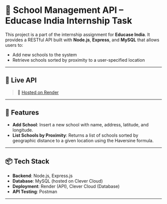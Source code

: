 # 🏫 School Management API – Educase India Internship Task

This project is a part of the internship assignment for **Educase India**. It provides a RESTful API built with **Node.js**, **Express**, and **MySQL** that allows users to:

- Add new schools to the system
- Retrieve schools sorted by proximity to a user-specified location

---

## 🚀 Live API

> 🔗 [Hosted on Render](https://educase-india-assignment-zwmp.onrender.com)  

---

## 📂 Features

- **Add School**: Insert a new school with name, address, latitude, and longitude.
- **List Schools by Proximity**: Returns a list of schools sorted by geographic distance to a given location using the Haversine formula.

---

## 📦 Tech Stack

- **Backend**: Node.js, Express.js
- **Database**: MySQL (hosted on Clever Cloud)
- **Deployment**: Render (API), Clever Cloud (Database)
- **API Testing**: Postman

---


